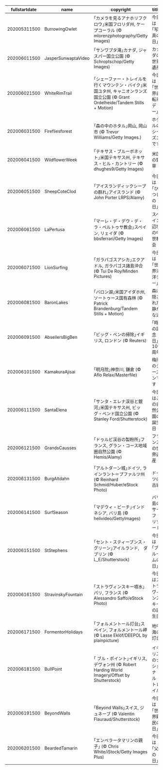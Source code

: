 |fullstartdate|name|copyright|title|image|
|--|--|--|--|--|
202005311500|BurrowingOwlet|｢カメラを見るアナホリフクロウ｣米国フロリダ州, ケープコーラル (© mlorenzphotography/Getty Images)|今日は｢写真の日｣|![](/ja-JP/2020/06/202005311500BurrowingOwlet.jpg)|
202006011500|JasperSunwaptaVideo|｢サンワプタ滝｣カナダ, ジャスパー国立公園 (© Schroptschop/Getty Images)|カナダの世界遺産|![](/ja-JP/2020/06/202006011500JasperSunwaptaVideo.jpg)|
202006021500|WhiteRimTrail|｢シェーファー・トレイルを行くマウンテン・バイク｣米国ユタ州, キャニオンランズ国立公園 (© Grant Ordelheide/Tandem Stills + Motion)|今日は｢世界自転車デー｣|![](/ja-JP/2020/06/202006021500WhiteRimTrail.jpg)|
202006031500|Firefliesforest|｢森の中のホタル｣岡山, 岡山市 (© Trevor Williams/Getty Images.)|ホタルのシーズンです|![](/ja-JP/2020/06/202006031500Firefliesforest.jpg)|
202006041500|WildflowerWeek|｢テキサス・ブルーボネット｣米国テキサス州, テキサス・ヒル・カントリー (© dhughes9/Getty Images)|米国の野草|![](/ja-JP/2020/06/202006041500WildflowerWeek.jpg)|
202006051500|SheepCoteClod|｢アイスランディックシープの群れ｣アイスランド (© John Porter LRPS/Alamy)|今日は｢ひつじの日｣|![](/ja-JP/2020/06/202006051500SheepCoteClod.jpg)|
202006061500|LaPertusa|｢マーレ・デ・デウ・デ・ラ・ペルトゥサ教会｣スペイン, リェイダ (© bbsferrari/Getty Images)|スペイン辺境の中世教会|![](/ja-JP/2020/06/202006061500LaPertusa.jpg)|
202006071500|LionSurfing|｢ガラパゴスアシカ｣エクアドル, ガラパゴス諸島沖合 (© Tui De Roy/Minden Pictures)|今日は｢世界海洋デー｣|![](/ja-JP/2020/06/202006071500LionSurfing.jpg)|
202006081500|BaronLakes|｢バロン湖｣米国アイダホ州, ソートゥース国有森林 (© Patrick Brandenburg/Tandem Stills + Motion)|森に隠された静かな湖|![](/ja-JP/2020/06/202006081500BaronLakes.jpg)|
202006091500|AbseilersBigBen|｢ビッグ・ベンの掃除｣イギリス, ロンドン (© Reuters)|｢時の記念日｣100周年|![](/ja-JP/2020/06/202006091500AbseilersBigBen.jpg)|
202006101500|KamakuraAjisai|｢明月院｣神奈川, 鎌倉 (© Aflo Relax/Masterfile)|梅雨のシーズンです|![](/ja-JP/2020/06/202006101500KamakuraAjisai.jpg)|
202006111500|SantaElena|｢サンタ・エレナ渓谷と銀河｣米国テキサス州, ビッグ・ベンド国立公園 (© Stanley Ford/Shutterstock)|今日はこの自然公園の誕生日|![](/ja-JP/2020/06/202006111500SantaElena.jpg)|
202006121500|GrandsCausses|｢ドゥルビ渓谷の製粉所｣フランス, グラン・コース地域圏自然公園 (© Hemis/Alamy)|フランスの世界遺産|![](/ja-JP/2020/06/202006121500GrandsCausses.jpg)|
202006131500|BurgAltdahn|｢アルトダーン城｣ドイツ, ラインラント＝プファルツ州 (© Reinhard Schmid/Huber/eStock Photo)|ドイツの古城|![](/ja-JP/2020/06/202006131500BurgAltdahn.jpg)|
202006141500|SurfSeason|｢マデウィ・ビーチ｣インドネシア, バリ島 (© helivideo/GettyImages)|バリ島のサーフ・リゾート|![](/ja-JP/2020/06/202006141500SurfSeason.jpg)|
202006151500|StStephens|｢セント・スティーブンス・グリーン｣アイルランド,　ダブリン (© L_E/Shutterstock)|今日は｢ブルームの日｣|![](/ja-JP/2020/06/202006151500StStephens.jpg)|
202006161500|StravinskyFountain|｢ストラヴィンスキー噴水｣パリ, フランス (© Alessandro Saffo/eStock Photo)|今日はストラヴィンスキーの誕生日|![](/ja-JP/2020/06/202006161500StravinskyFountain.jpg)|
202006171500|FormentorHolidays|｢フォルメントール灯台｣スペイン, フォルメントール岬 (© Lasse Eklöf/DEEPOL by plainpicture)|地中海の灯台|![](/ja-JP/2020/06/202006171500FormentorHolidays.jpg)|
202006181500|BullPoint|｢ ブル・ポイント｣イギリス, デヴォン州 (© Robert Harding World Imagery/Offset by Shutterstock)|イギリスのナショナル・トレイル|![](/ja-JP/2020/06/202006181500BullPoint.jpg)|
202006191500|BeyondWalls|｢Beyond Walls｣スイス, ジュネーブ (© Valentin Flauraud/Shutterstock)|今日は｢世界難民の日｣|![](/ja-JP/2020/06/202006191500BeyondWalls.jpg)|
202006201500|BeardedTamarin|｢エンペラータマリンの親子｣ (© Chris White/iStock/Getty Images Plus)|今日は｢父の日｣|![](/ja-JP/2020/06/202006201500BeardedTamarin.jpg)|
